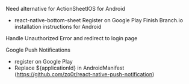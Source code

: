 Need alternative for ActionSheetIOS for Android
  - react-native-bottom-sheet
Register on Google Play
Finish Branch.io installation instructions for Android

Handle Unauthorized Error and redirect to login page

Google Push Notifications
  - register on Google Play
  - Replace ${applicationId} in AndroidManifest (https://github.com/zo0r/react-native-push-notification)
